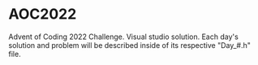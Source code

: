 # AOC2022
Advent of Coding 2022 Challenge. 
Visual studio solution. Each day's solution and problem will be described inside of its respective "Day_#.h" file.
